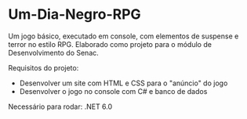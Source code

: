 # Um-Dia-Negro-RPG

Um jogo básico, executado em console, com elementos de suspense e terror no estilo RPG.
Elaborado como projeto para o módulo de Desenvolvimento do Senac.

Requisitos do projeto:
- Desenvolver um site com HTML e CSS para o "anúncio" do jogo
- Desenvolver o jogo no console com C# e banco de dados

Necessário para rodar: .NET 6.0
